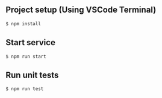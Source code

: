 ## Project setup (Using VSCode Terminal)

```bash
$ npm install
```

## Start service

```bash
$ npm run start
```

## Run unit tests

```bash
$ npm run test
```
